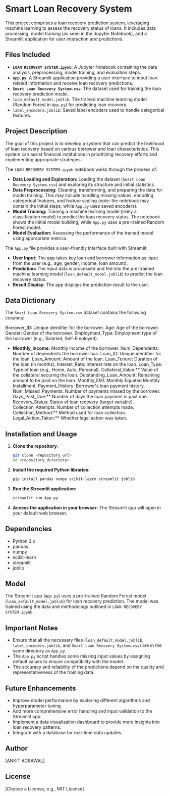 # Smart Loan Recovery System

This project comprises a loan recovery prediction system, leveraging machine learning to assess the recovery status of loans. It includes data processing, model training (as seen in the Jupyter Notebook), and a Streamlit application for user interaction and predictions.

## Files Included

* **`LOAN RECOVERY SYSTEM.ipynb`**:  A Jupyter Notebook containing the data analysis, preprocessing, model training, and evaluation steps.
* **`App.py`**: A Streamlit application providing a user interface to input loan-related information and receive loan recovery predictions.
* **`Smart Loan Recovery System.csv`**: The dataset used for training the loan recovery prediction model.
* `loan_default_model.joblib`:  The trained machine learning model (Random Forest in `App.py`) for predicting loan recovery.
* `label_encoders.joblib`:  Saved label encoders used to handle categorical features.

## Project Description

The goal of this project is to develop a system that can predict the likelihood of loan recovery based on various borrower and loan characteristics.  This system can assist financial institutions in prioritizing recovery efforts and implementing appropriate strategies.

The `LOAN RECOVERY SYSTEM.ipynb` notebook walks through the process of:

* **Data Loading and Exploration:** Loading the dataset (`Smart Loan Recovery System.csv`) and exploring its structure and initial statistics.
* **Data Preprocessing:** Cleaning, transforming, and preparing the data for model training. This may include handling missing values, encoding categorical features, and feature scaling (note: the notebook may contain the initial steps, while `App.py` uses saved encoders).
* **Model Training:** Training a machine learning model (likely a classification model) to predict the loan recovery status.  The notebook shows the initial model building, while `App.py` uses a pre-trained Random Forest model.
* **Model Evaluation:** Assessing the performance of the trained model using appropriate metrics.

The `App.py` file provides a user-friendly interface built with Streamlit:

* **User Input:** The app takes key loan and borrower information as input from the user (e.g., age, gender, income, loan amount).
* **Prediction:** The input data is processed and fed into the pre-trained machine learning model (`loan_default_model.joblib`) to predict the loan recovery status.
* **Result Display:** The app displays the prediction result to the user.

## Data Dictionary

The `Smart Loan Recovery System.csv` dataset contains the following columns:

Borrower_ID:  Unique identifier for the borrower.
Age: Age of the borrower.
Gender: Gender of the borrower.
Employment_Type:  Employment type of the borrower (e.g., Salaried, Self-Employed).
* **Monthly_Income:** Monthly income of the borrower.
  Num_Dependents: Number of dependents the borrower has.
  Loan_ID: Unique identifier for the loan.
Loan_Amount: Amount of the loan.
  Loan_Tenure: Duration of the loan (in months).
  Interest_Rate: Interest rate on the loan.
  Loan_Type: Type of loan (e.g., Home, Auto, Personal).
  Collateral_Value:** Value of the collateral securing the loan.
  Outstanding_Loan_Amount: Remaining amount to be paid on the loan.
  Monthly_EMI: Monthly Equated Monthly Installment.
  Payment_History: Borrower's loan payment history.
  Num_Missed_Payments: Number of payments missed by the borrower.
Days_Past_Due:** Number of days the loan payment is past due.
  Recovery_Status: Status of loan recovery (target variable).
 Collection_Attempts: Number of collection attempts made.
Collection_Method:** Method used for loan collection.
  Legal_Action_Taken:** Whether legal action was taken.

## Installation and Usage

1.  **Clone the repository:**

    ```bash
    git clone <repository_url>
    cd <repository_directory>
    ```

2.  **Install the required Python libraries:**

    ```bash
    pip install pandas numpy scikit-learn streamlit joblib
    ```

3.  **Run the Streamlit application:**

    ```bash
    streamlit run App.py
    ```

4.  **Access the application in your browser:** The Streamlit app will open in your default web browser.

## Dependencies

* Python 3.x
* pandas
* numpy
* scikit-learn
* streamlit
* joblib

## Model

The Streamlit app (`App.py`) uses a pre-trained Random Forest model (`loan_default_model.joblib`) for loan recovery prediction.  The model was trained using the data and methodology outlined in `LOAN RECOVERY SYSTEM.ipynb`.

##  Important Notes

* Ensure that all the necessary files (`loan_default_model.joblib`, `label_encoders.joblib`, and `Smart Loan Recovery System.csv`) are in the same directory as `App.py`.
* The `App.py` script handles some missing input values by assigning default values to ensure compatibility with the model.
* The accuracy and reliability of the predictions depend on the quality and representativeness of the training data.

## Future Enhancements

* Improve model performance by exploring different algorithms and hyperparameter tuning.
* Add more comprehensive error handling and input validation to the Streamlit app.
* Implement a data visualization dashboard to provide more insights into loan recovery patterns.
* Integrate with a database for real-time data updates.

## Author

\[ANKIT AGRAWAL]

## License

\[Choose a License, e.g., MIT License]
